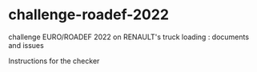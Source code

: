 # challenge-roadef-2022
challenge EURO/ROADEF 2022 on RENAULT's truck loading : documents and issues

Instructions for the checker
